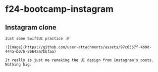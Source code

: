 # f24-bootcamp-instagram
## Instagram clone 
    Just some SwiftUI practice :P
    
    ![image](https://github.com/user-attachments/assets/97c8337f-4b9d-4445-b07b-8664aa7bbfaa)

    It really is just me remaking the UI design from Instagram's posts. Nothing big. 
